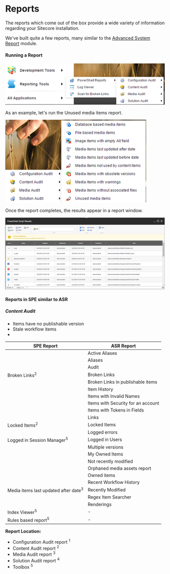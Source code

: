 # Reports

The reports which come out of the box provide a wide variety of information regarding your Sitecore installation.

We've built quite a few reports, many similar to the [Advanced System Report][1] module.

#### Running a Report

![Reports](images/screenshots/reports.png)

As an example, let's run the Unused media items report.

![Unused Media Items](images/screenshots/reports-unusedmedia.png)

Once the report completes, the results appear in a report window.

![Unused Media Items Output](images/screenshots/reports-output.png)

#### Reports in SPE similar to ASR

##### Content Audit

* Items have no publishable version
* Stale workflow items
* 

| SPE Report | ASR Report |
| -- | -- |
| | Active Aliases |
| | Aliases |
| | Audit |
| Broken Links<sup>2</sup> | Broken Links |
| | Broken Links in publishable items |
| | Item History |
| | Items with Invalid Names |
| | Items with Security for an account |
| | Items with Tokens in Fields |
| | Links |
| Locked Items<sup>2</sup> | Locked Items |
| | Logged errors |
| Logged in Session Manager<sup>5</sup> | Logged in Users |
| | Multiple versions |
| | My Owned Items |
| | Not recently modified |
| | Orphaned media assets report |
| | Owned items |
| | Recent Workflow History |
| Media items last updated after date<sup>3</sup> | Recently Modified |
| | Regex Item Searcher |
| | Renderings |
| Index Viewer<sup>5</sup> | - |
| Rules based report<sup>5</sup> | - |

**Report Location:**

* Configuration Audit report <sup>1</sup>
* Content Audit report <sup>2</sup>
* Media Audit report <sup>3</sup>
* Solution Audit report <sup>4</sup>
* Toolbox <sup>5</sup>


[1]: https://marketplace.sitecore.net/en/Modules/A/Advanced_System_Reporter.aspx